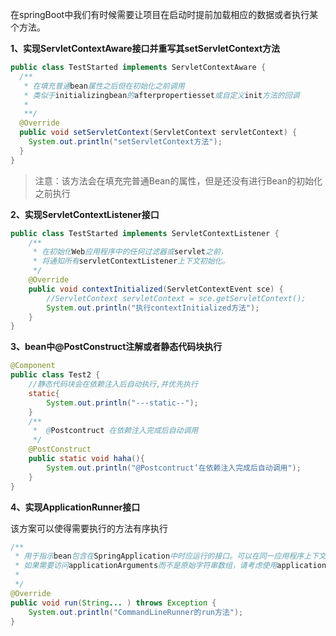 在springBoot中我们有时候需要让项目在启动时提前加载相应的数据或者执行某个方法。



**1、实现ServletContextAware接口并重写其setServletContext方法**

```java
public class TestStarted implements ServletContextAware {
  /**
   * 在填充普通bean属性之后但在初始化之前调用
   * 类似于initializingbean的afterpropertiesset或自定义init方法的回调
   *
   **/
  @Override
  public void setServletContext(ServletContext servletContext) {
    System.out.println("setServletContext方法");
  }
}
```



> 注意：该方法会在填充完普通Bean的属性，但是还没有进行Bean的初始化之前执行



**2、实现ServletContextListener接口**

```java
public class TestStarted implements ServletContextListener {
    /**
     * 在初始化Web应用程序中的任何过滤器或servlet之前，
     * 将通知所有servletContextListener上下文初始化。
     */
    @Override
    public void contextInitialized(ServletContextEvent sce) {
        //ServletContext servletContext = sce.getServletContext();
        System.out.println("执行contextInitialized方法");
    }
}
```



**3、bean中@PostConstruct注解或者静态代码块执行**

```java
@Component
public class Test2 {
    //静态代码块会在依赖注入后自动执行,并优先执行
    static{
        System.out.println("---static--");
    }
    /**
     *  @Postcontruct 在依赖注入完成后自动调用
     */
    @PostConstruct
    public static void haha(){
        System.out.println("@Postcontruct’在依赖注入完成后自动调用");
    }
}
```



**4、实现ApplicationRunner接口**

该方案可以使得需要执行的方法有序执行

```java
/**
 * 用于指示bean包含在SpringApplication中时应运行的接口。可以在同一应用程序上下文中定义多个commandlinerunner bean，并且可以使用有序接口或@order注释对其进行排序。
 * 如果需要访问applicationArguments而不是原始字符串数组，请考虑使用applicationrunner。
 * 
 */
@Override
public void run(String... ) throws Exception {
    System.out.println("CommandLineRunner的run方法");
}
```

